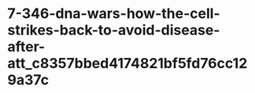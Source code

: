 # 7-346-dna-wars-how-the-cell-strikes-back-to-avoid-disease-after-att_c8357bbed4174821bf5fd76cc129a37c